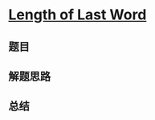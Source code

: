 # [Length of Last Word](https://leetcode.com/problems/length-of-last-word/)

## 题目


## 解题思路


## 总结


